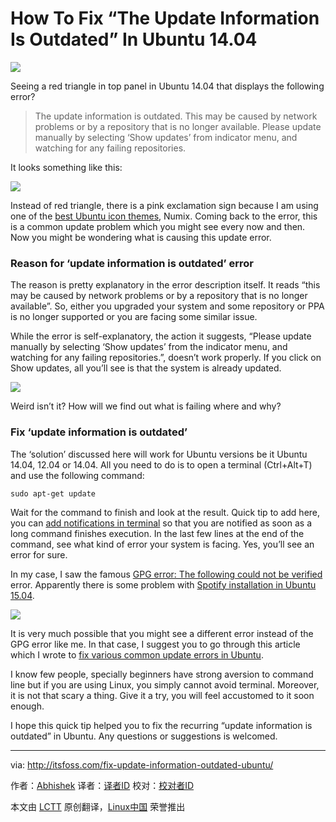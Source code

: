 How To Fix “The Update Information Is Outdated” In Ubuntu 14.04
================================================================================
![](http://itsfoss.itsfoss.netdna-cdn.com/wp-content/uploads/2015/07/Fix_update_information_is_outdated.jpeg)

Seeing a red triangle in top panel in Ubuntu 14.04 that displays the following error?

> The update information is outdated. This may be caused by network problems or by a repository that is no longer available. Please update manually by selecting ‘Show updates’ from indicator menu, and watching for any failing repositories.

It looks something like this:

![](http://itsfoss.itsfoss.netdna-cdn.com/wp-content/uploads/2015/07/Update_error_Ubuntu.jpeg)

Instead of red triangle, there is a pink exclamation sign because I am using one of the [best Ubuntu icon themes][1], Numix. Coming back to the error, this is a common update problem which you might see every now and then. Now you might be wondering what is causing this update error.

### Reason for ‘update information is outdated’ error ###

The reason is pretty explanatory in the error description itself. It reads “this may be caused by network problems or by a repository that is no longer available”. So, either you upgraded your system and some repository or PPA is no longer supported or you are facing some similar issue.

While the error is self-explanatory, the action it suggests, “Please update manually by selecting ‘Show updates’ from the indicator menu, and watching for any failing repositories.”, doesn’t work properly. If you click on Show updates, all you’ll see is that the system is already updated.

![](http://itsfoss.itsfoss.netdna-cdn.com/wp-content/uploads/2015/07/System_updated_Ubuntu.png)

Weird isn’t it? How will we find out what is failing where and why?

### Fix ‘update information is outdated’ ###

The ‘solution’ discussed here will work for Ubuntu versions be it Ubuntu 14.04, 12.04 or 14.04. All you need to do is to open a terminal (Ctrl+Alt+T) and use the following command:

    sudo apt-get update

Wait for the command to finish and look at the result. Quick tip to add here, you can [add notifications in terminal][2] so that you are notified as soon as a long command finishes execution. In the last few lines at the end of the command, see what kind of error your system is facing.  Yes, you’ll see an error for sure.

In my case, I saw the famous [GPG error: The following could not be verified][3] error. Apparently there is some problem with [Spotify installation in Ubuntu 15.04][4].

![](http://itsfoss.itsfoss.netdna-cdn.com/wp-content/uploads/2015/07/Update_error_Ubuntu_1.jpeg)

It is very much possible that you might see a different error instead of the GPG error like me. In that case, I suggest you to go through this article which I wrote to [fix various common update errors in Ubuntu][5].

I know few people, specially beginners have strong aversion to command line but if you are using Linux, you simply cannot avoid terminal. Moreover, it is not that scary a thing. Give it a try, you will feel accustomed to it soon enough.

I hope this quick tip helped you to fix the recurring “update information is outdated” in Ubuntu. Any questions or suggestions is welcomed.

--------------------------------------------------------------------------------

via: http://itsfoss.com/fix-update-information-outdated-ubuntu/

作者：[Abhishek][a]
译者：[译者ID](https://github.com/译者ID)
校对：[校对者ID](https://github.com/校对者ID)

本文由 [LCTT](https://github.com/LCTT/TranslateProject) 原创翻译，[Linux中国](https://linux.cn/) 荣誉推出

[a]:http://itsfoss.com/author/abhishek/
[1]:http://itsfoss.com/best-icon-themes-ubuntu-1404/
[2]:http://itsfoss.com/notification-terminal-command-completion-ubuntu/
[3]:http://itsfoss.com/solve-gpg-error-signatures-verified-ubuntu/
[4]:http://itsfoss.com/install-spotify-ubuntu-1504/
[5]:http://itsfoss.com/fix-update-errors-ubuntu-1404/